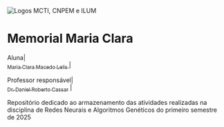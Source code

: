 ![Logos MCTI, CNPEM e ILUM](https://github.com/leticiaalmnunes/PCD---Boletim/assets/172425156/93c3eb13-410c-40c0-a412-7096187678a4)
# Memorial Maria Clara

Aluna| [<br><sub>Maria Clara Macedo Lelis </sub>](https://github.com/ClaraLelis) | 

Professor responsável| [<br><sub>Dr. Daniel Roberto Cassar</sub>](https://github.com/drcassar) |

Repositório dedicado ao armazenamento das atividades realizadas na disciplina de Redes Neurais e Algoritmos Genéticos do primeiro semestre de 2025
